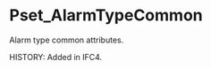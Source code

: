 # Pset_AlarmTypeCommon

Alarm type common attributes.
<!-- end of short definition -->
 HISTORY: Added in IFC4.
